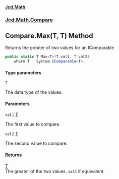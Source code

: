 #### [Jcd.Math](index.md 'index')
### [Jcd.Math](Jcd.Math.md 'Jcd.Math').[Compare](Jcd.Math.Compare.md 'Jcd.Math.Compare')

## Compare.Max<T>(T, T) Method

Returns the greater of two values for an IComparable<T>

```csharp
public static T Max<T>(T val1, T val2)
    where T : System.IComparable<T>;
```
#### Type parameters

<a name='Jcd.Math.Compare.Max_T_(T,T).T'></a>

`T`

The data type of the values.
#### Parameters

<a name='Jcd.Math.Compare.Max_T_(T,T).val1'></a>

`val1` [T](Jcd.Math.Compare.Max_T_(T,T).md#Jcd.Math.Compare.Max_T_(T,T).T 'Jcd.Math.Compare.Max<T>(T, T).T')

The first value to compare.

<a name='Jcd.Math.Compare.Max_T_(T,T).val2'></a>

`val2` [T](Jcd.Math.Compare.Max_T_(T,T).md#Jcd.Math.Compare.Max_T_(T,T).T 'Jcd.Math.Compare.Max<T>(T, T).T')

The second value to compare.

#### Returns
[T](Jcd.Math.Compare.Max_T_(T,T).md#Jcd.Math.Compare.Max_T_(T,T).T 'Jcd.Math.Compare.Max<T>(T, T).T')  
The greater of the two values. `val1` if equivalent.